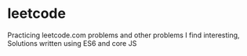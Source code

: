 # leetcode
Practicing leetcode.com problems and other problems I find interesting, 
Solutions written using ES6 and core JS
